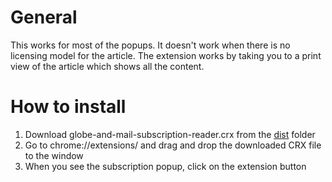 # General

This works for most of the popups.  It doesn't work when there is no licensing model for the article.  The extension works by taking you to a print view of the article which shows all the content.

# How to install

1. Download globe-and-mail-subscription-reader.crx from the [dist](https://github.com/alfredctchoi/globe-and-mail-subscription-reader/tree/master/dist) folder
2. Go to chrome://extensions/ and drag and drop the downloaded CRX file to the window
3. When you see the subscription popup, click on the extension button
